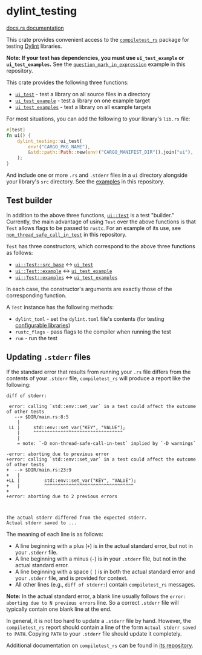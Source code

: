 # dylint_testing

[docs.rs documentation]

<!-- cargo-rdme start -->

This crate provides convenient access to the [`compiletest_rs`] package for testing [Dylint]
libraries.

**Note: If your test has dependencies, you must use `ui_test_example` or `ui_test_examples`.**
See the [`question_mark_in_expression`] example in this repository.

This crate provides the following three functions:

- [`ui_test`] - test a library on all source files in a directory
- [`ui_test_example`] - test a library on one example target
- [`ui_test_examples`] - test a library on all example targets

For most situations, you can add the following to your library's `lib.rs` file:

```rust
#[test]
fn ui() {
    dylint_testing::ui_test(
        env!("CARGO_PKG_NAME"),
        &std::path::Path::new(env!("CARGO_MANIFEST_DIR")).join("ui"),
    );
}
```

And include one or more `.rs` and `.stderr` files in a `ui` directory alongside your library's
`src` directory. See the [examples] in this repository.

## Test builder

In addition to the above three functions, [`ui::Test`] is a test "builder." Currently, the main
advantage of using `Test` over the above functions is that `Test` allows flags to be passed to
`rustc`. For an example of its use, see [`non_thread_safe_call_in_test`] in this repository.

`Test` has three constructors, which correspond to the above three functions as follows:

- [`ui::Test::src_base`] <-> [`ui_test`]
- [`ui::Test::example`] <-> [`ui_test_example`]
- [`ui::Test::examples`] <-> [`ui_test_examples`]

In each case, the constructor's arguments are exactly those of the corresponding function.

A `Test` instance has the following methods:

- `dylint_toml` - set the `dylint.toml` file's contents (for testing [configurable libraries])
- `rustc_flags` - pass flags to the compiler when running the test
- `run` - run the test

## Updating `.stderr` files

If the standard error that results from running your `.rs` file differs from the contents of
your `.stderr` file, `compiletest_rs` will produce a report like the following:

```text
diff of stderr:

 error: calling `std::env::set_var` in a test could affect the outcome of other tests
   --> $DIR/main.rs:8:5
    |
 LL |     std::env::set_var("KEY", "VALUE");
    |     ^^^^^^^^^^^^^^^^^^^^^^^^^^^^^^^^^
    |
    = note: `-D non-thread-safe-call-in-test` implied by `-D warnings`

-error: aborting due to previous error
+error: calling `std::env::set_var` in a test could affect the outcome of other tests
+  --> $DIR/main.rs:23:9
+   |
+LL |         std::env::set_var("KEY", "VALUE");
+   |         ^^^^^^^^^^^^^^^^^^^^^^^^^^^^^^^^^
+
+error: aborting due to 2 previous errors



The actual stderr differed from the expected stderr.
Actual stderr saved to ...
```

The meaning of each line is as follows:

- A line beginning with a plus (`+`) is in the actual standard error, but not in your `.stderr`
  file.
- A line beginning with a minus (`-`) is in your `.stderr` file, but not in the actual standard
  error.
- A line beginning with a space (` `) is in both the actual standard error and your `.stderr`
  file, and is provided for context.
- All other lines (e.g., `diff of stderr:`) contain `compiletest_rs` messages.

**Note:** In the actual standard error, a blank line usually follows the `error: aborting due to
N previous errors` line. So a correct `.stderr` file will typically contain one blank line at
the end.

In general, it is not too hard to update a `.stderr` file by hand. However, the `compiletest_rs`
report should contain a line of the form `Actual stderr saved to PATH`. Copying `PATH` to your
`.stderr` file should update it completely.

Additional documentation on `compiletest_rs` can be found in [its repository].

[Dylint]: https://github.com/trailofbits/dylint/tree/master
[`compiletest_rs`]: https://github.com/Manishearth/compiletest-rs
[`non_thread_safe_call_in_test`]: https://github.com/trailofbits/dylint/tree/master/examples/general/non_thread_safe_call_in_test/src/lib.rs
[`question_mark_in_expression`]: https://github.com/trailofbits/dylint/tree/master/examples/restriction/question_mark_in_expression/Cargo.toml
[`ui::Test::example`]: https://docs.rs/dylint_testing/latest/dylint_testing/ui/struct.Test.html#method.example
[`ui::Test::examples`]: https://docs.rs/dylint_testing/latest/dylint_testing/ui/struct.Test.html#method.examples
[`ui::Test::src_base`]: https://docs.rs/dylint_testing/latest/dylint_testing/ui/struct.Test.html#method.src_base
[`ui::Test`]: https://docs.rs/dylint_testing/latest/dylint_testing/ui/struct.Test.html
[`ui_test_example`]: https://docs.rs/dylint_testing/latest/dylint_testing/fn.ui_test_example.html
[`ui_test_examples`]: https://docs.rs/dylint_testing/latest/dylint_testing/fn.ui_test_examples.html
[`ui_test`]: https://docs.rs/dylint_testing/latest/dylint_testing/fn.ui_test.html
[configurable libraries]: https://github.com/trailofbits/dylint/tree/master#configurable-libraries
[docs.rs documentation]: https://docs.rs/dylint_testing/latest/dylint_testing/
[examples]: https://github.com/trailofbits/dylint/tree/master/examples
[its repository]: https://github.com/Manishearth/compiletest-rs

<!-- cargo-rdme end -->
